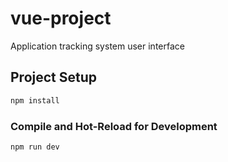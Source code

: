 # vue-project

Application tracking system user interface


## Project Setup

```sh
npm install
```

### Compile and Hot-Reload for Development

```sh
npm run dev
```


